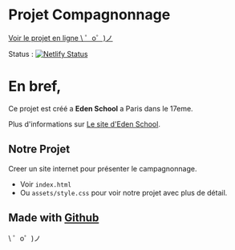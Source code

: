 Projet Compagnonnage
=================

[Voir le projet en ligne \ ゜o゜)ノ](https://compagnonnage.netlify.com/)

Status : [![Netlify Status](https://api.netlify.com/api/v1/badges/3f08cb46-42da-4301-9726-fa67f5e9d432/deploy-status)](https://app.netlify.com/sites/compagnonnage/deploys)

En bref,
=================

Ce projet est créé a **Eden School** a Paris dans le 17eme.

Plus d'informations sur [Le site d'Eden School](https://www.edenschool.fr/).


Notre Projet
------------

Creer un site internet pour présenter le campagnonnage.
- Voir `index.html`
- Ou `assets/style.css` pour voir notre projet avec plus de détail.

Made with [Github](https://github.com/)
-------------------

\ ゜o゜)ノ
